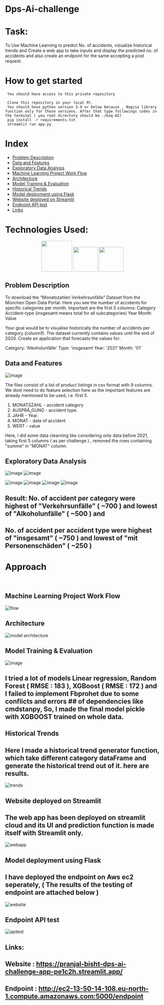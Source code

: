 # Dps-Ai-challenge
# Task:

To Use Machine Learning to predict No. of accidents, vizualize historical trends and Create a web app to take inputs and display the predicted no. of accidents and also create an endpoint for the same accepting a post request.

# How to get started
     You should have access to this private repository
     
     Clone this repository in your local PC.
     You should have python version 3.9 or below because , Nagisa library function only for those versions. After that type followings codes in the terminal ( you root directory should be ./boq-AI)
     pip install -r requirements.txt
     streamlit run app.py
  
# Index

- [Problem Description](#Problem-description)
- [Data and Features](#Data-and-Features)
- [Exploratory Data Analysis](#Exploratory-Data-Analysis)
- [Machine Learning Project Work Flow](#Machine-Learning-Project-Work-Flow)
- [Architecture](#Architecture)
- [Model Training & Evaluation](#Architecture)
- [Historical Trends](#Historical-Trends)
- [Model deployment using Flask](#Model-deployment-using-Flask)
- [Website deployed on Streamlit](#Website-deployed-on-Streamlit)
- [Endpoint API test](#Endpoint-API-test)
- [Links](#Links)

# Technologies Used:
<div align="center">
<code><img height="100" src="https://camo.githubusercontent.com/fc4cab9ccd5e6e62ac62dbb5aab11a9e5507b438c42cc82363ce184cbe1ccdaa/68747470733a2f2f75706c6f61642e77696b696d656469612e6f72672f77696b6970656469612f636f6d6d6f6e732f7468756d622f632f63332f507974686f6e2d6c6f676f2d6e6f746578742e7376672f3230303070782d507974686f6e2d6c6f676f2d6e6f746578742e7376672e706e67" /></code>
<code><img height="80" src="https://www.kdnuggets.com/wp-content/uploads/jupyter-logo.jpg" /></code>
<code><img height="80" src="https://encrypted-tbn0.gstatic.com/images?q=tbn:ANd9GcQBRvVI-sI9TOKK-rUH_brvWmIzadLVcPM2s7YbjXuvcROdbKUkBLdk03fR5XURuYGzQ7E&usqp=CAU" /></code>
 </div>
 </div>
 
## Problem Description ##
To download the “Monatszahlen Verkehrsunfälle” Dataset from the München Open Data Portal. Here you see the number of accidents for specific categories per month. Important are the first 5 columns:
Category
Accident-type (insgesamt means total for all subcategories)
Year
Month
Value

Your goal would be to visualise historically the number of accidents per category (column1). The dataset currently contains values until the end of 2020. Create an application that forecasts the values for:

Category: 'Alkoholunfälle'
Type: 'insgesamt
Year: '2021'
Month: '01'

## Data and Features ##
![image](https://user-images.githubusercontent.com/58468853/225211549-464a5c13-046d-4beb-8f87-963167d6d468.png)

The files consist of a list of product listings in csv format with 9 columns. We dont need to do feature selection here as the important features are already mentioned to be used, i.e. first 5.
1. MONATSZAHL - accident category
2. AUSPRÃ„GUNG - accident type.
3. JAHR - Year.
4. MONAT - date of accident
5. WERT - value

Here, I did some data clearning like considering only data before 2021, taking first 5 columns ( as per challenge ) , removed the rows containing "summe" in "MONAT" column.


## Exploratory Data Analysis ##
![image](https://user-images.githubusercontent.com/58468853/225210375-e9b6ff1a-b7c1-452e-baf2-5ac01fde51d4.png)
![image](https://user-images.githubusercontent.com/58468853/225210418-31300d6d-0e51-4953-8f12-3fd3f70dfada.png)

![image](https://user-images.githubusercontent.com/58468853/225210491-80e749b7-78f4-4640-8972-6c006057c778.png)
![image](https://user-images.githubusercontent.com/58468853/225210532-f6a5cc93-2b19-4863-a502-a69a193801a0.png)
![image](https://user-images.githubusercontent.com/58468853/225210587-5e0662e0-8964-4d7a-8b21-64bcc40cfd04.png)
![image](https://user-images.githubusercontent.com/58468853/225210617-69fea38b-25fb-43ee-9af4-a4b4b40032ed.png)

## Result: No. of accident per category were highest of "Verkehrsunfälle" ( ~700 ) and lowest of "Alkoholunfälle" ( ~500 ) and 
## No. of accident per accident type were highest of "insgesamt" ( ~750 ) and lowest of "mit Personenschäden" ( ~250 )

# Approach #
<br/>

## Machine Learning Project Work Flow ##


 ![flow](https://user-images.githubusercontent.com/58468853/225127835-051ff3fe-5e8d-4488-9424-4beee0bf42d5.JPG)


## Architecture ##

![model architecture](https://user-images.githubusercontent.com/58468853/225127876-2951cd53-478d-4953-bd74-58102a145b7b.JPG)


## Model Training & Evaluation ##
![image](https://user-images.githubusercontent.com/58468853/225213464-3ed2a1af-a59b-4871-868c-03c3b5961aef.png)

## I tried a lot of models Linear regression, Random Forest ( RMSE : 183 ), XGBoost ( RMSE : 172 ) and I failed to implement Fbprohet due to some conflicts and errors ## of dependencies like cmdstanpy, So, I made the final model pickle with XGBOOST trained on whole data.

## Historical Trends ##

## Here I made a historical trend generator function, which take different category dataFrame and generate the historical trend out of it. here are results.

![trends](https://user-images.githubusercontent.com/58468853/225213339-e1e67b1c-a30d-49e7-984b-918d784ca120.JPG)


## Website deployed on Streamlit ##
## The web app has been deployed on streamlit cloud and its UI and prediction function is made itself with Streamlit only.
![webapp](https://user-images.githubusercontent.com/58468853/225128038-01597c5f-0f09-4a62-b332-455a9d03ac6f.JPG)

## Model deployment using Flask ##
## I have deployed the endpoint on Aws ec2 seperately, ( The results of the testing of endpoint are attached below )
![website](https://user-images.githubusercontent.com/58468853/225128058-6913ae4e-f934-4f6c-9c2b-dcacafe80eb4.JPG)

## Endpoint API test ##

![apitest](https://user-images.githubusercontent.com/58468853/225216128-516161ea-1dec-489a-bb88-3ffd45cbc1f8.jpeg)

## Links: ##
## Website : https://pranjal-bisht-dps-ai-challenge-app-pe1c2h.streamlit.app/
## Endpoint : http://ec2-13-50-14-108.eu-north-1.compute.amazonaws.com:5000/endpoint
